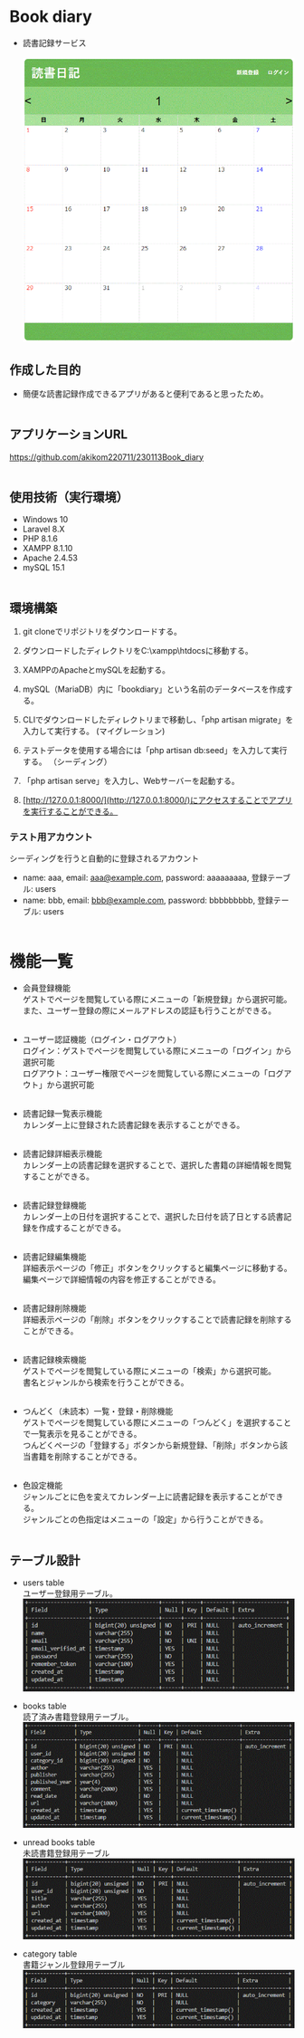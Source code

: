 # Book diary
- 読書記録サービス<br><br>
![top page](/public/img_readme/top.gif)

## 作成した目的
- 簡便な読書記録作成できるアプリがあると便利であると思ったため。<br><br>

## アプリケーションURL
https://github.com/akikom220711/230113Book_diary<br><br>

## 使用技術（実行環境）
- Windows 10
- Laravel 8.X
- PHP 8.1.6
- XAMPP 8.1.10
- Apache 2.4.53
- mySQL 15.1
<br><br>

## 環境構築
1. git cloneでリポジトリをダウンロードする。

2. ダウンロードしたディレクトリをC:\xampp\htdocsに移動する。

3. XAMPPのApacheとmySQLを起動する。

3. mySQL（MariaDB）内に「bookdiary」という名前のデータベースを作成する。

4. CLIでダウンロードしたディレクトリまで移動し、「php artisan migrate」を入力して実行する。
(マイグレーション)

5. テストデータを使用する場合には「php artisan db:seed」を入力して実行する。
（シーディング）

6. 「php artisan serve」を入力し、Webサーバーを起動する。

7. [http://127.0.0.1:8000/](http://127.0.0.1:8000/)にアクセスすることでアプリを実行することができる。

### テスト用アカウント
シーディングを行うと自動的に登録されるアカウント
- name: aaa, email: aaa@example.com, password: aaaaaaaaa, 登録テーブル: users
- name: bbb, email: bbb@example.com, password: bbbbbbbbb, 登録テーブル: users
<br><br>

# 機能一覧
- 会員登録機能<br>
ゲストでページを閲覧している際にメニューの「新規登録」から選択可能。<br>
また、ユーザー登録の際にメールアドレスの認証も行うことができる。<br><br>

- ユーザー認証機能（ログイン・ログアウト）<br>
ログイン：ゲストでページを閲覧している際にメニューの「ログイン」から選択可能<br>
ログアウト：ユーザー権限でページを閲覧している際にメニューの「ログアウト」から選択可能<br><br>

- 読書記録一覧表示機能<br>
カレンダー上に登録された読書記録を表示することができる。<br><br>

- 読書記録詳細表示機能<br>
カレンダー上の読書記録を選択することで、選択した書籍の詳細情報を閲覧することができる。<br><br>

- 読書記録登録機能<br>
カレンダー上の日付を選択することで、選択した日付を読了日とする読書記録を作成することができる。<br><br>

- 読書記録編集機能<br>
詳細表示ページの「修正」ボタンをクリックすると編集ページに移動する。<br>
編集ページで詳細情報の内容を修正することができる。<br><br>

- 読書記録削除機能<br>
詳細表示ページの「削除」ボタンをクリックすることで読書記録を削除することができる。<br><br>

- 読書記録検索機能<br>
ゲストでページを閲覧している際にメニューの「検索」から選択可能。<br>
書名とジャンルから検索を行うことができる。<br><br>

- つんどく（未読本）一覧・登録・削除機能<br>
ゲストでページを閲覧している際にメニューの「つんどく」を選択することで一覧表示を見ることができる。<br>
つんどくページの「登録する」ボタンから新規登録、「削除」ボタンから該当書籍を削除することができる。<br><br>

- 色設定機能<br>
ジャンルごとに色を変えてカレンダー上に読書記録を表示することができる。<br>
ジャンルごとの色指定はメニューの「設定」から行うことができる。<br><br>

## テーブル設計
- users table<br>
ユーザー登録用テーブル。<br>
![users table image](/public/img_readme/users_table.gif)

- books table<br>
読了済み書籍登録用テーブル。<br>
![books table image](/public/img_readme/books_table.gif)

- unread books table<br>
未読書籍登録用テーブル<br>
![unread books table image](/public/img_readme/unread_books_table.gif)

- category table<br>
書籍ジャンル登録用テーブル<br>
![categories table image](/public/img_readme/categories_table.gif)






